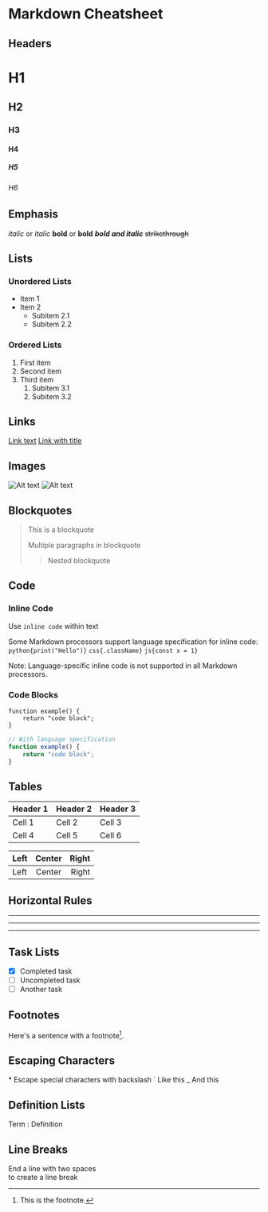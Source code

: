 # Markdown Cheatsheet

## Headers

# H1

## H2

### H3

#### H4

##### H5

###### H6

## Emphasis

_italic_ or _italic_
**bold** or **bold**
**_bold and italic_**
~~strikethrough~~

## Lists

### Unordered Lists

- Item 1
- Item 2
  - Subitem 2.1
  - Subitem 2.2

### Ordered Lists

1. First item
2. Second item
3. Third item
   1. Subitem 3.1
   2. Subitem 3.2

## Links

[Link text](https://www.example.com)
[Link with title](https://www.example.com "Link title")

## Images

![Alt text](image.jpg)
![Alt text](image.jpg "Image title")

## Blockquotes

> This is a blockquote
>
> Multiple paragraphs in blockquote
>
> > Nested blockquote

## Code

### Inline Code

Use `inline code` within text

Some Markdown processors support language specification for inline code:
`python{print("Hello")}`
`css{.className}`
`js{const x = 1}`

Note: Language-specific inline code is not supported in all Markdown processors.

### Code Blocks
```
function example() {
    return "code block";
}
```

```javascript
// With language specification
function example() {
    return "code block";
}
```


## Tables

| Header 1 | Header 2 | Header 3 |
|----------|----------|----------|
| Cell 1   | Cell 2   | Cell 3   |
| Cell 4   | Cell 5   | Cell 6   |

| Left     | Center   | Right    |
|:---------|:--------:|----------:|
| Left     | Center   | Right    |

## Horizontal Rules

---
***
___

## Task Lists

- [x] Completed task
- [ ] Uncompleted task
- [ ] Another task

## Footnotes

Here's a sentence with a footnote[^1].

[^1]: This is the footnote.

## Escaping Characters

\* Escape special characters with backslash
\` Like this
\_ And this

## Definition Lists

Term
: Definition

## Line Breaks

End a line with two spaces  
to create a line break